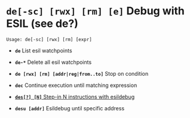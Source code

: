 <!-- TITLE: de -->

#  **`de[-sc] [rwx] [rm] [e]`** Debug with ESIL (see de?)


```text
Usage: de[-sc] [rwx] [rm] [expr]
```


- **`de`** List esil watchpoints
- **`de-*`** Delete all esil watchpoints
- **`de [rwx] [rm] [addr|reg|from..to]`** Stop on condition
- **`dec`** Continue execution until matching expression

- [ **`des[?] [N]`** Step-in N instructions with esildebug](/options/d/de/des)

- **`desu [addr]`** Esildebug until specific address

<p hidden>de de- dec des desu</p>